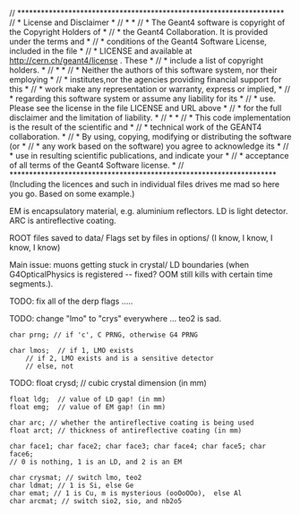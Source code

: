 
// ********************************************************************
// * License and Disclaimer                                           *
// *                                                                  *
// * The  Geant4 software  is  copyright of the Copyright Holders  of *
// * the Geant4 Collaboration.  It is provided  under  the terms  and *
// * conditions of the Geant4 Software License,  included in the file *
// * LICENSE and available at  http://cern.ch/geant4/license .  These *
// * include a list of copyright holders.                             *
// *                                                                  *
// * Neither the authors of this software system, nor their employing *
// * institutes,nor the agencies providing financial support for this *
// * work  make  any representation or  warranty, express or implied, *
// * regarding  this  software system or assume any liability for its *
// * use.  Please see the license in the file  LICENSE  and URL above *
// * for the full disclaimer and the limitation of liability.         *
// *                                                                  *
// * This  code  implementation is the result of  the  scientific and *
// * technical work of the GEANT4 collaboration.                      *
// * By using,  copying,  modifying or  distributing the software (or *
// * any work based  on the software)  you  agree  to acknowledge its *
// * use  in  resulting  scientific  publications,  and indicate your *
// * acceptance of all terms of the Geant4 Software license.          *
// ********************************************************************
(Including the licences and such in individual files drives me mad so here you go. Based on some example.)



EM is encapsulatory material, e.g. aluminium reflectors.
LD is light detector.
ARC is antireflective coating.

ROOT files saved to data/
Flags set by files in options/ (I know, I know, I know, I know)


Main issue: muons getting stuck in crystal/ LD boundaries (when G4OpticalPhysics is registered -- fixed? OOM still kills with certain time segments.).



TODO: fix all of the derp flags .....

TODO: change "lmo" to "crys" everywhere ... teo2 is sad.

    char prng; // if 'c', C PRNG, otherwise G4 PRNG

    char lmos; 	// if 1, LMO exists
   		// if 2, LMO exists and is a sensitive detector 
		// else, not

TODO: float crysd; // cubic crystal dimension (in mm)

    float ldg;	// value of LD gap! (in mm)
    float emg;	// value of EM gap! (in mm)

    char arc; // whether the antireflective coating is being used
    float arct; // thickness of antireflective coating (in mm)

    char face1; char face2; char face3; char face4; char face5; char face6;
    // 0 is nothing, 1 is an LD, and 2 is an EM

    char crysmat; // switch lmo, teo2  
    char ldmat; // 1 is Si, else Ge
    char emat; // 1 is Cu, m is mysterious (ooOoOOo),  else Al
    char arcmat; // switch sio2, sio, and nb2o5 

